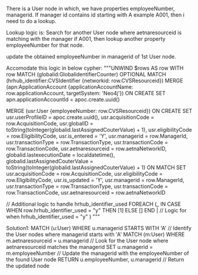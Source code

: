 There is a User node in which, we have properties employeeNumber, managerid.
If manager id contains id starting with A example A001, then i need to do a lookup.

Lookup logic is:
Search for another User node where aetnaresourceid is matching with the manager if A001, then lookup another property employeeNumber for that node.

update the obtained employeeNumber in managerid of 1st User node.

Accomodate this logic in below cypher:
"""UNWIND $rows AS row
WITH row
MATCH (globalid:GlobalidentifierCounter)
OPTIONAL MATCH (hrhub_identifier:CVSIdentifier {networkid: row.CVSResourceid})
MERGE (apn:ApplicationAccount {applicationAccountName: row.applicationAccount, targetSystem: 'Neo4j'})
ON CREATE SET 
    apn.applicationAccountId = apoc.create.uuid()

MERGE (usr:User {employeeNumber: row.CVSResourceid})
ON CREATE SET 
    usr.userProfileID = apoc.create.uuid(),
    usr.acquisitionCode = row.AcquisitionCode,
    usr.globalID = toString(toInteger(globalid.lastAssignedCouterValue) + 1),
    usr.eligibilityCode = row.EligibilityCode,
    usr.is_entered = 'Y',
    usr.managerid = row.ManagerId,
    usr.transactionType = row.TransactionType,
    usr.transactionCode = row.TransactionCode,
    usr.aetnaresourceid = row.aetnaNetworkID,
    globalid.lastexecutionDate = localdatetime(),
    globalid.lastAssignedCouterValue = toString(toInteger(globalid.lastAssignedCouterValue) + 1)
ON MATCH SET 
    usr.acquisitionCode = row.AcquisitionCode,
    usr.eligibilityCode = row.EligibilityCode,
    usr.is_updated = 'Y',
    usr.managerid = row.ManagerId,
    usr.transactionType = row.TransactionType,
    usr.transactionCode = row.TransactionCode,
    usr.aetnaresourceid = row.aetnaNetworkID

// Additional logic to handle hrhub_identifier_used
FOREACH (_ IN CASE WHEN row.hrhub_identifier_used = "y" THEN [1] ELSE [] END |
    // Logic for when hrhub_identifier_used = "y"
)
"""

Solution1:
MATCH (u:User) 
WHERE u.managerid STARTS WITH 'A'  // Identify the User nodes where managerid starts with 'A'
MATCH (m:User) 
WHERE m.aetnaresourceid = u.managerid // Look for the User node where aetnaresourceid matches the managerid
SET u.managerid = m.employeeNumber  // Update the managerid with the employeeNumber of the found User node
RETURN u.employeeNumber, u.managerid // Return the updated node
